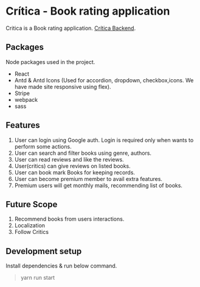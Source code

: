 # Crítica - Book rating application

Critica is a Book rating application. [Crítica Backend](https://github.com/sameer-555/critica-backend).


## Packages
Node packages used in the project.
 - React
 - Antd & Antd Icons (Used for accordion, dropdown, checkbox,icons. We have made site responsive using flex).
 - Stripe
 - webpack
 - sass

## Features
1. User can login using Google auth. Login is required only when wants to perform some actions.
2. User can search and filter books using genre, authors.
3. User can read reviews and like the reviews.
4. User(critics) can give reviews on listed books.
5. User can book mark Books for keeping records.
6. User can become premium member to avail extra features.
7. Premium users will get monthly mails, recommending list of books.

## Future Scope
1. Recommend books from users interactions.
2. Localization
3. Follow Critics

## Development setup

Install dependencies & run below command.
> yarn run start

